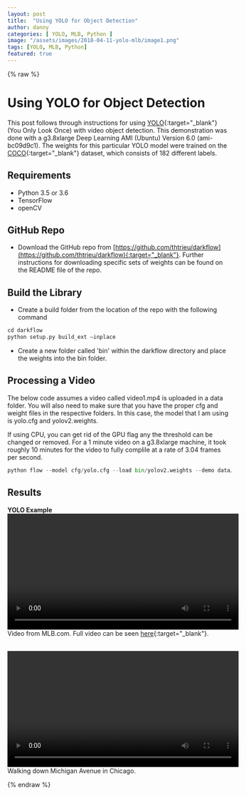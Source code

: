 ```yaml
---
layout: post
title:  "Using YOLO for Object Detection"
author: danny
categories: [ YOLO, MLB, Python ]
image: "/assets/images/2018-04-11-yolo-mlb/image1.png"
tags: [YOLO, MLB, Python]
featured: true
---
```

  
{% raw %}


# Using YOLO for Object Detection #

This post follows through instructions for using [YOLO](https://pjreddie.com/darknet/yolo/){:target="_blank"} (You Only Look Once) with video object detection.  This demonstration was done with a g3.8xlarge Deep Learning AMI (Ubuntu) Version 6.0 (ami-bc09d9c1). The weights for this particular YOLO model were trained on the [COCO](http://cocodataset.org/#home){:target="_blank"} dataset, which consists of 182 different labels.

## Requirements ##

- Python 3.5 or 3.6
- TensorFlow
- openCV

## GitHub Repo ##

- Download the GitHub repo from [https://github.com/thtrieu/darkflow](https://github.com/thtrieu/darkflow){:target="_blank"}. Further instructions for downloading specific sets of weights can be found on the README file of the repo.

## Build the Library ##
- Create a build folder from the location of the repo with the following command

```python
cd darkflow
python setup.py build_ext —inplace
```

- Create a new folder called 'bin' within the darkflow directory and place the weights into the bin folder.
  
## Processing a Video ##

The below code assumes a video called video1.mp4 is uploaded in a data folder. You will also need to make sure that you have the proper cfg and weight files in the respective folders. In this case, the model that I am using is yolo.cfg and yolov2.weights.

If using CPU, you can get rid of the GPU flag any the threshold can be changed or removed. For a 1 minute video on a g3.8xlarge machine, it took roughly 10 minutes for the video to fully complile at a rate of 3.04 frames per second.

```python
python flow --model cfg/yolo.cfg --load bin/yolov2.weights --demo data/video1.mp4 --threshold 0.25 --gpu 1.0 --saveVideo
```

## Results ##

<b>YOLO Example</b>
<video width="520" controls>
<source src="/assets/images/2018-04-11-yolo-mlb/dee-gordon.mp4">
</video>
Video from MLB.com.  Full video can be seen [here](https://drive.google.com/file/d/1z7rqqF2RvmpGXnKt39aoP12JkO1UGDHl/view?usp=sharing){:target="_blank"}.

<br>

<video width="520" controls>
<source src="/assets/images/2018-04-11-yolo-chicago/chicago.mp4">
</video>
Walking down Michigan Avenue in Chicago.

<br>


{% endraw %}

<script>
  (function(i,s,o,g,r,a,m){i['GoogleAnalyticsObject']=r;i[r]=i[r]||function(){
    (i[r].q=i[r].q||[]).push(arguments)},i[r].l=1*new Date();a=s.createElement(o),
    m=s.getElementsByTagName(o)[0];a.async=1;a.src=g;m.parentNode.insertBefore(a,m)
  })(window,document,'script','//www.google-analytics.com/analytics.js','ga');

ga('create', 'UA-57468410-2', 'auto');
ga('send', 'pageview');
</script>
  

